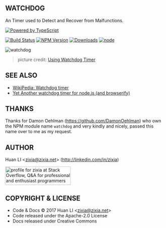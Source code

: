 WATCHDOG
--------
An Timer used to Detect and Recover from Malfunctions.

[![Powered by TypeScript](https://img.shields.io/badge/Powered%20By-TypeScript-blue.svg)](https://www.typescriptlang.org/)

[![Build Status](https://travis-ci.org/zixia/watchdog.svg?branch=master)](https://travis-ci.org/zixia/watchdog) [![NPM Version](https://badge.fury.io/js/watchdog.svg)](https://badge.fury.io/js/watchdog) [![Downloads](http://img.shields.io/npm/dm/watchdog.svg?style=flat-square)](https://npmjs.org/package/watchdog) [![node](https://img.shields.io/node/v/watchdog.svg?maxAge=604800)](https://nodejs.org/)

![watchdog](https://zixia.github.io/watchdog/images/watchdog.png)
> picture credit: [Using Watchdog Timer](https://www.logicsupply.com/explore/io-hub/tutorial-using-beaglebone-black-watchdog-timer/)

SEE ALSO
--------
* [WikiPedia: Watchdog timer](https://en.wikipedia.org/wiki/Watchdog_timer)
* [Yet Another watchdog timer for node.js (and browserify)](https://github.com/andrew-filonenko/ya-watchdog)

THANKS
------
Thanks for Damon Oehlman (https://github.com/DamonOehlman) who own the NPM module name `watchdog` and very kindly and nicely, passed this name over to me as my request.

AUTHOR
------

Huan LI \<zixia@zixia.net\> (http://linkedin.com/in/zixia)

<a href="http://stackoverflow.com/users/1123955/zixia">
  <img src="http://stackoverflow.com/users/flair/1123955.png" width="208" height="58" alt="profile for zixia at Stack Overflow, Q&amp;A for professional and enthusiast programmers" title="profile for zixia at Stack Overflow, Q&amp;A for professional and enthusiast programmers">
</a>

COPYRIGHT & LICENSE
-------------------

* Code & Docs © 2017 Huan LI \<zixia@zixia.net\>
* Code released under the Apache-2.0 License
* Docs released under Creative Commons

